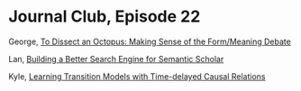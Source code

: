 # Journal Club, Episode 22

George, [To Dissect an Octopus: Making Sense of the Form/Meaning Debate](https://blog.julianmichael.org/2020/07/23/to-dissect-an-octopus.html)

Lan, [Building a Better Search Engine for Semantic Scholar](https://medium.com/ai2-blog/building-a-better-search-engine-for-semantic-scholar-ea23a0b661e7)

Kyle, [Learning Transition Models with Time-delayed Causal Relations](https://arxiv.org/abs/2008.01593)
